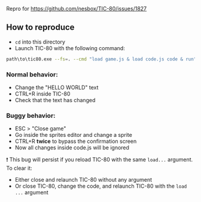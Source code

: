Repro for https://github.com/nesbox/TIC-80/issues/1827

## How to reproduce

- `cd` into this directory
- Launch TIC-80 with the following command:
```sh
path\to\tic80.exe --fs=. --cmd "load game.js & load code.js code & run" --keepcmd
```

### Normal behavior:

- Change the "HELLO WORLD" text
- CTRL+R inside TIC-80
- Check that the text has changed

### Buggy behavior:

- ESC > "Close game"
- Go inside the sprites editor and change a sprite
- CTRL+R **twice** to bypass the confirmation screen
- Now all changes inside code.js will be ignored

❗ This bug will persist if you reload TIC-80 with the same `load...` argument. To clear it:

- Either close and relaunch TIC-80 without any argument
- Or close TIC-80, change the code, and relaunch TIC-80 with the `load ...` argument
